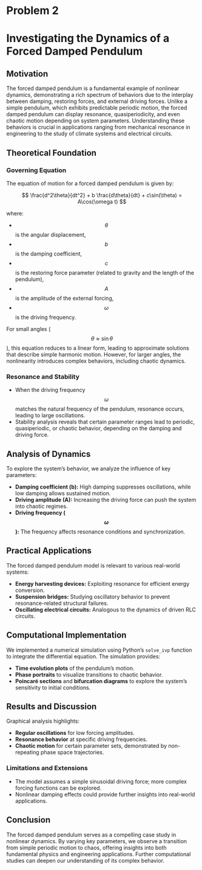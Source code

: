 # Problem 2
# Investigating the Dynamics of a Forced Damped Pendulum

## Motivation
The forced damped pendulum is a fundamental example of nonlinear dynamics, demonstrating a rich spectrum of behaviors due to the interplay between damping, restoring forces, and external driving forces. Unlike a simple pendulum, which exhibits predictable periodic motion, the forced damped pendulum can display resonance, quasiperiodicity, and even chaotic motion depending on system parameters. Understanding these behaviors is crucial in applications ranging from mechanical resonance in engineering to the study of climate systems and electrical circuits.

## Theoretical Foundation

### Governing Equation
The equation of motion for a forced damped pendulum is given by:

$$
\frac{d^2\theta}{dt^2} + b \frac{d\theta}{dt} + c\sin(\theta) = A\cos(\omega t)
$$

where:
- $$ \theta $$ is the angular displacement,
- $$ b $$ is the damping coefficient,
- $$ c $$ is the restoring force parameter (related to gravity and the length of the pendulum),
- $$ A $$ is the amplitude of the external forcing,
- $$ \omega $$ is the driving frequency.

For small angles ($$ \theta \approx \sin\theta $$), this equation reduces to a linear form, leading to approximate solutions that describe simple harmonic motion. However, for larger angles, the nonlinearity introduces complex behaviors, including chaotic dynamics.

### Resonance and Stability
- When the driving frequency $$ \omega $$ matches the natural frequency of the pendulum, resonance occurs, leading to large oscillations.
- Stability analysis reveals that certain parameter ranges lead to periodic, quasiperiodic, or chaotic behavior, depending on the damping and driving force.

## Analysis of Dynamics
To explore the system’s behavior, we analyze the influence of key parameters:
- **Damping coefficient (b):** High damping suppresses oscillations, while low damping allows sustained motion.
- **Driving amplitude (A):** Increasing the driving force can push the system into chaotic regimes.
- **Driving frequency ($$ \omega $$):** The frequency affects resonance conditions and synchronization.

## Practical Applications
The forced damped pendulum model is relevant to various real-world systems:
- **Energy harvesting devices:** Exploiting resonance for efficient energy conversion.
- **Suspension bridges:** Studying oscillatory behavior to prevent resonance-related structural failures.
- **Oscillating electrical circuits:** Analogous to the dynamics of driven RLC circuits.

## Computational Implementation
We implemented a numerical simulation using Python’s `solve_ivp` function to integrate the differential equation. The simulation provides:
- **Time evolution plots** of the pendulum’s motion.
- **Phase portraits** to visualize transitions to chaotic behavior.
- **Poincaré sections** and **bifurcation diagrams** to explore the system’s sensitivity to initial conditions.

## Results and Discussion
Graphical analysis highlights:
- **Regular oscillations** for low forcing amplitudes.
- **Resonance behavior** at specific driving frequencies.
- **Chaotic motion** for certain parameter sets, demonstrated by non-repeating phase space trajectories.

### Limitations and Extensions
- The model assumes a simple sinusoidal driving force; more complex forcing functions can be explored.
- Nonlinear damping effects could provide further insights into real-world applications.

## Conclusion
The forced damped pendulum serves as a compelling case study in nonlinear dynamics. By varying key parameters, we observe a transition from simple periodic motion to chaos, offering insights into both fundamental physics and engineering applications. Further computational studies can deepen our understanding of its complex behavior.

